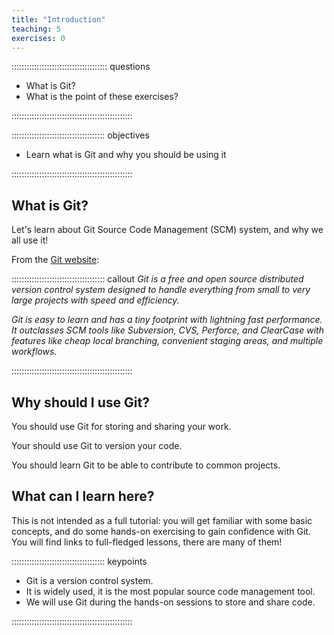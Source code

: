 ```yaml
---
title: "Introduction"
teaching: 5
exercises: 0
---
```


:::::::::::::::::::::::::::::::::::::: questions 

- What is Git?
- What is the point of these exercises?

::::::::::::::::::::::::::::::::::::::::::::::::

::::::::::::::::::::::::::::::::::::: objectives

- Learn what is Git and why you should be using it

::::::::::::::::::::::::::::::::::::::::::::::::

## What is Git?

Let's learn about Git Source Code Management (SCM) system, and why we all use it!

From the [Git website](https://git-scm.com/):


::::::::::::::::::::::::::::::::::::: callout
*Git is a free and open source distributed version control system designed to handle everything from small to very large projects with speed and efficiency.*

*Git is easy to learn and has a tiny footprint with lightning fast performance. It outclasses SCM tools like Subversion, CVS, Perforce, and ClearCase with features like cheap local branching, convenient staging areas, and multiple workflows.*

::::::::::::::::::::::::::::::::::::::::::::::::

## Why should I use Git?

You should use Git for storing and sharing your work.

Your should use Git to version your code.

You should learn Git to be able to contribute to common projects.

## What can I learn here?

This is not intended as a full tutorial: you will get familiar with some basic concepts, and do some hands-on exercising to gain confidence with Git. You will find links to full-fledged lessons, there are many of them!


::::::::::::::::::::::::::::::::::::: keypoints 

- Git is a version control system.
- It is widely used, it is the most popular source code management tool.
- We will use Git during the hands-on sessions to store and share code.

::::::::::::::::::::::::::::::::::::::::::::::::
